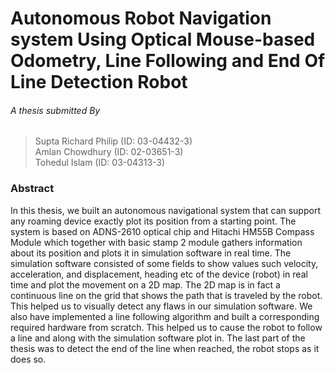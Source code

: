 
# Autonomous Robot Navigation system Using Optical Mouse-based Odometry, Line Following and End Of Line Detection Robot

###### A thesis submitted By 
>Supta Richard Philip	(ID: 03-04432-3) <br />
>Amlan  Chowdhury	(ID: 02-03651-3) <br />
>Tohedul Islam	(ID: 03-04313-3)


### Abstract

In this thesis, we built an autonomous navigational system that can support any roaming device exactly plot its position from a starting point. The system is based on ADNS-2610 optical chip and Hitachi HM55B Compass Module which together with basic stamp 2 module gathers information about its position and plots it in simulation software in real time. The simulation software consisted of some fields to show values such velocity, acceleration, and displacement, heading etc of the device (robot) in real time and plot the movement on a 2D map. The 2D map is in fact a continuous line on the grid that shows the path that is traveled by the robot. This helped us to visually detect any flaws in our simulation software.
We also have implemented a line following algorithm and built a corresponding required hardware from scratch. This helped us to cause the robot to follow a line and along with the simulation software plot in. The last part of the thesis was to detect the end of the line when reached, the robot stops as it does so.
